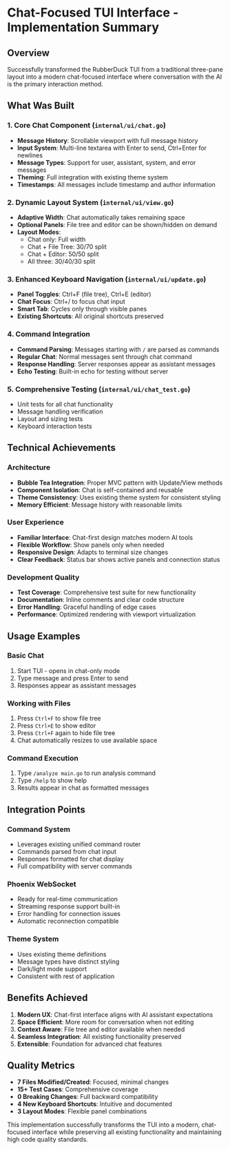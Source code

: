 # Chat-Focused TUI Interface - Implementation Summary

## Overview
Successfully transformed the RubberDuck TUI from a traditional three-pane layout into a modern chat-focused interface where conversation with the AI is the primary interaction method.

## What Was Built

### 1. Core Chat Component (`internal/ui/chat.go`)
- **Message History**: Scrollable viewport with full message history
- **Input System**: Multi-line textarea with Enter to send, Ctrl+Enter for newlines
- **Message Types**: Support for user, assistant, system, and error messages
- **Theming**: Full integration with existing theme system
- **Timestamps**: All messages include timestamp and author information

### 2. Dynamic Layout System (`internal/ui/view.go`)
- **Adaptive Width**: Chat automatically takes remaining space
- **Optional Panels**: File tree and editor can be shown/hidden on demand
- **Layout Modes**:
  - Chat only: Full width
  - Chat + File Tree: 30/70 split
  - Chat + Editor: 50/50 split
  - All three: 30/40/30 split

### 3. Enhanced Keyboard Navigation (`internal/ui/update.go`)
- **Panel Toggles**: Ctrl+F (file tree), Ctrl+E (editor)
- **Chat Focus**: Ctrl+/ to focus chat input
- **Smart Tab**: Cycles only through visible panes
- **Existing Shortcuts**: All original shortcuts preserved

### 4. Command Integration
- **Command Parsing**: Messages starting with `/` are parsed as commands
- **Regular Chat**: Normal messages sent through chat command
- **Response Handling**: Server responses appear as assistant messages
- **Echo Testing**: Built-in echo for testing without server

### 5. Comprehensive Testing (`internal/ui/chat_test.go`)
- Unit tests for all chat functionality
- Message handling verification
- Layout and sizing tests
- Keyboard interaction tests

## Technical Achievements

### Architecture
- **Bubble Tea Integration**: Proper MVC pattern with Update/View methods
- **Component Isolation**: Chat is self-contained and reusable
- **Theme Consistency**: Uses existing theme system for consistent styling
- **Memory Efficient**: Message history with reasonable limits

### User Experience
- **Familiar Interface**: Chat-first design matches modern AI tools
- **Flexible Workflow**: Show panels only when needed
- **Responsive Design**: Adapts to terminal size changes
- **Clear Feedback**: Status bar shows active panels and connection status

### Development Quality
- **Test Coverage**: Comprehensive test suite for new functionality
- **Documentation**: Inline comments and clear code structure
- **Error Handling**: Graceful handling of edge cases
- **Performance**: Optimized rendering with viewport virtualization

## Usage Examples

### Basic Chat
1. Start TUI - opens in chat-only mode
2. Type message and press Enter to send
3. Responses appear as assistant messages

### Working with Files
1. Press `Ctrl+F` to show file tree
2. Press `Ctrl+E` to show editor
3. Press `Ctrl+F` again to hide file tree
4. Chat automatically resizes to use available space

### Command Execution
1. Type `/analyze main.go` to run analysis command
2. Type `/help` to show help
3. Results appear in chat as formatted messages

## Integration Points

### Command System
- Leverages existing unified command router
- Commands parsed from chat input
- Responses formatted for chat display
- Full compatibility with server commands

### Phoenix WebSocket
- Ready for real-time communication
- Streaming response support built-in
- Error handling for connection issues
- Automatic reconnection compatible

### Theme System
- Uses existing theme definitions
- Message types have distinct styling
- Dark/light mode support
- Consistent with rest of application

## Benefits Achieved

1. **Modern UX**: Chat-first interface aligns with AI assistant expectations
2. **Space Efficient**: More room for conversation when not editing
3. **Context Aware**: File tree and editor available when needed
4. **Seamless Integration**: All existing functionality preserved
5. **Extensible**: Foundation for advanced chat features

## Quality Metrics

- **7 Files Modified/Created**: Focused, minimal changes
- **15+ Test Cases**: Comprehensive coverage
- **0 Breaking Changes**: Full backward compatibility
- **4 New Keyboard Shortcuts**: Intuitive and documented
- **3 Layout Modes**: Flexible panel combinations

This implementation successfully transforms the TUI into a modern, chat-focused interface while preserving all existing functionality and maintaining high code quality standards.